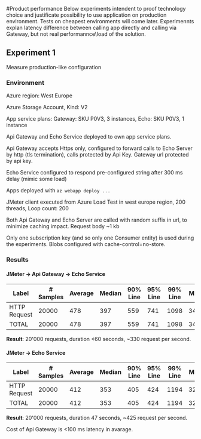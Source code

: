 #Product performance
Below experiments intendent to proof technology choice and justificate possibility to use application on production environment. Tests on cheapest environments will come later. Experimennts explan latency difference between calling app directly and calling via Gateway, but not real performannce\load of the solution.
## Experiment 1
Measure production-like configuration
### Environment
Azure region: West Europe

Azure Storage Account, Kind: V2

App service plans: Gateway: SKU P0V3, 3 instances, Echo: SKU P0V3, 1 instance

Api Gateway and Echo Service deployed to own app service plans.

Api Gateway accepts Https only, configured to forward calls to Echo Server by http (tls termination), calls protected by Api Key. Gateway url protected by api key.

Echo Service configured to respond pre-configured string after 300 ms delay (mimic some load)

Apps deployed with ```az webapp deploy ...```

JMeter client executed from Azure Load Test in west europe region, 200 threads, Loop count: 200 

Both Api Gateway and Echo Server are called with random suffix in url, to minimize caching impact. Request body ~1 kb

Only one subscription key (and so only one Consumer entity) is used during the experiments. Blobs configured with cache-control=no-store.

### Results

#### JMeter -> Api Gateway -> Echo Service
| Label        | # Samples | Average | Median | 90% Line | 95% Line | 99% Line | Min | Max   | Error % | Throughput | Received KB/sec | Sent KB/sec |
|--------------|-----------|---------|--------|----------|----------|----------|-----|-------|---------|------------|-----------------|-------------|
| HTTP Request | 20000     | 478     | 397    | 559      | 741      | 1098     | 344 | 18933 | 0.000%  | 331.21905  | 704.81          | 441.16      |
| TOTAL        | 20000     | 478     | 397    | 559      | 741      | 1098     | 344 | 18933 | 0.000%  | 331.21905  | 704.81          | 441.16      |

**Result**: 20'000 requests, duration <60 seconds, ~330 request per second.

#### JMeter -> Echo Service
| Label        | # Samples | Average | Median | 90% Line | 95% Line | 99% Line | Min | Max  | Error % | Throughput | Received KB/sec | Sent KB/sec |
|--------------|-----------|---------|--------|----------|----------|----------|-----|------|---------|------------|-----------------|-------------|
| HTTP Request | 20000     | 412     | 353    | 405      | 424      | 1194     | 326 | 9544 | 0.000%  | 436.76705  | 926.85          | 545.49      |
| TOTAL        | 20000     | 412     | 353    | 405      | 424      | 1194     | 326 | 9544 | 0.000%  | 436.76705  | 926.85          | 545.49      |

**Result**: 20'000 requests, duration 47 seconds, ~425 request per second.

Cost of Api Gateway is <100 ms latency in avarage.